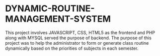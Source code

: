 # DYNAMIC-ROUTINE-MANAGEMENT-SYSTEM
This project involves JAVASCRIPT, CSS, HTML5 as the frontend and PHP along with MYSQL served the purpose of backend. The purpose of this project was to help the administrator to form or generate class routine dynamically based on the priorities of subjects in each semester.
